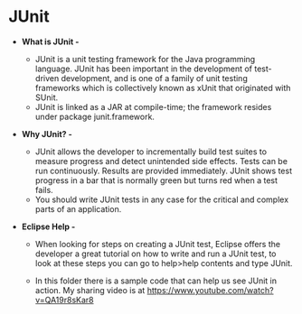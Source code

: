 #  JUnit

* **What is JUnit -**
   * JUnit is a unit testing framework for the Java programming language. JUnit has been important in the development of test-driven development, and is one of a family of unit testing frameworks which is collectively known as xUnit that originated with SUnit.
   * JUnit is linked as a JAR at compile-time; the framework resides under package junit.framework. 

* **Why JUnit? -**
   * JUnit allows the developer to incrementally build test suites to measure progress and detect unintended side effects. Tests can be run continuously. Results are provided immediately. JUnit shows test progress in a bar that is normally green but turns red when a test fails.
   * You should write JUnit tests in any case for the critical and complex parts of an application.

 * **Eclipse Help -**
 	* When looking for steps on creating a JUnit test, Eclipse offers the developer a great tutorial on how to write and run a JUnit test, to look at these steps you can go to help>help contents and type JUnit. 

 	* In this folder there is a sample code that can help us see JUnit in action. My sharing video is at https://www.youtube.com/watch?v=QA19r8sKar8